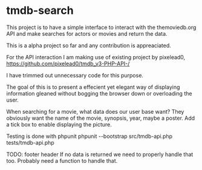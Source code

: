 # tmdb-search
This project is to have a simple interface to interact with the themoviedb.org API and make searches for actors or movies and return the data.

This is a alpha project so far and any contribution is appreaciated.

For the API interaction I am making use of existing project by pixelead0, https://github.com/pixelead0/tmdb_v3-PHP-API-/

I have trimmed out unnecessary code for this purpose.

The goal of this is to present a effecient yet elegant way of displaying information gleaned without bogging the browser down or overloading the user.

When searching for a movie, what data does our user base want? They obviously want the name of the movie, synopsis, year, maybe a poster. Add a tick box to enable displaying the picture.

Testing is done with phpunit
phpunit --bootstrap src/tmdb-api.php tests/tmdb-api.php

TODO:
footer
header
If no data is returned we need to properly handle that too. Probably need a function to handle that.
